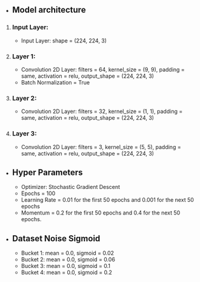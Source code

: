 
  - ## Model architecture
  
  1. ### Input Layer:
  
     - Input Layer: shape = (224, 224, 3)
  
  2. ### Layer 1:
     - Convolution 2D Layer: filters = 64, kernel_size = (9, 9), padding = same, activation = relu, output_shape = (224, 224, 3)
     - Batch Normalization = True
     
  3. ### Layer 2:
     - Convolution 2D Layer: filters = 32, kernel_size = (1, 1), padding = same, activation = relu, output_shape = (224, 224, 3)
  
  4. ### Layer 3:
     - Convolution 2D Layer: filters = 3, kernel_size = (5, 5), padding = same, activation = relu, output_shape = (224, 224, 3)
     
     
 
   - ## Hyper Parameters
     - Optimizer: Stochastic Gradient Descent
     - Epochs = 100
     - Learning Rate = 0.01 for the first 50 epochs and 0.001 for the next 50 epochs
     - Momentum = 0.2 for the first 50 epochs and 0.4 for the next 50 epochs.
    
  
  - ## Dataset Noise Sigmoid
    - Bucket 1: mean = 0.0, sigmoid = 0.02
    - Bucket 2: mean = 0.0, sigmoid = 0.06
    - Bucket 3: mean = 0.0, sigmoid = 0.1
    - Bucket 4: mean = 0.0, sigmoid = 0.2

